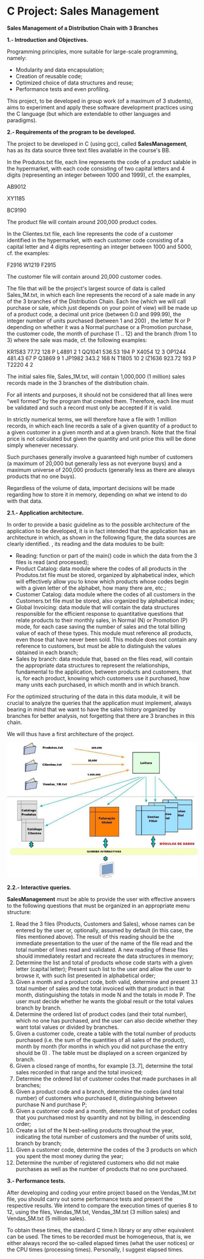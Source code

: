 # C Project: Sales Management

**Sales Management of a Distribution Chain with 3 Branches**

**1.- Introduction and Objectives.**

Programming principles, more suitable for large-scale programming, namely:

- Modularity and data encapsulation;
- Creation of reusable code;
- Optimized choice of data structures and reuse;
- Performance tests and even profiling.

This project, to be developed in group work (of a maximum of 3 students), aims to experiment and apply these software development practices using the C language (but which are extendable to other languages ​​and paradigms).

**2.- Requirements of the program to be developed.**

The project to be developed in C (using gcc), called **SalesManagement**, has as its data source three text files available in the course's BB.

In the Produtos.txt file, each line represents the code of a product salable in the hypermarket, with each code consisting of two capital letters and 4 digits (representing an integer between 1000 and 1999), cf. the examples,

AB9012

XY1185

BC9190

The product file will contain around 200,000 product codes.

In the Clientes.txt file, each line represents the code of a customer identified in the hypermarket, with each customer code consisting of a capital letter and 4 digits representing an integer between 1000 and 5000, cf. the examples:

F2916 W1219 F2915 

The customer file will contain around 20,000 customer codes.

The file that will be the project's largest source of data is called Sales\_1M.txt, in which each line represents the record of a sale made in any of the 3 branches of the Distribution Chain. Each line (which we will call purchase or sale, which just depends on your point of view) will be made up of a product code, a decimal unit price (between 0.0 and 999.99), the integer number of units purchased (between 1 and 200) , the letter N or P depending on whether it was a Normal purchase or a Promotion purchase, the customer code, the month of purchase (1 .. 12) and the branch (from 1 to 3) where the sale was made, cf. the following examples:

KR1583 77.72 128 P L4891 2 1 QQ1041 536.53 194 P X4054 12 3 OP1244 481.43 67 P Q3869 9 1 JP1982 343.2 168 N T1805 10 2 IZ1636 923.72 193 P T2220 4 2 

The initial sales file, Sales\_1M.txt, will contain 1,000,000 (1 million) sales records made in the 3 branches of the distribution chain.

For all intents and purposes, it should not be considered that all lines were “well formed” by the program that created them. Therefore, each line must be validated and such a record must only be accepted if it is valid.

In strictly numerical terms, we will therefore have a file with 1 million records, in which each line records a sale of a given quantity of a product to a given customer in a given month and at a given branch. Note that the final price is not calculated but given the quantity and unit price this will be done simply whenever necessary.

Such purchases generally involve a guaranteed high number of customers (a maximum of 20,000 but generally less as not everyone buys) and a maximum universe of 200,000 products (generally less as there are always products that no one buys).

Regardless of the volume of data, important decisions will be made regarding how to store it in memory, depending on what we intend to do with that data.

**2.1.- Application architecture.**

In order to provide a basic guideline as to the possible architecture of the application to be developed, it is in fact intended that the application has an architecture in which, as shown in the following figure, the data sources are clearly identified. , its reading and the data modules to be built:

- Reading: function or part of the main() code in which the data from the 3 files is read (and processed);
- Product Catalog: data module where the codes of all products in the Produtos.txt file must be stored, organized by alphabetical index, which will effectively allow you to know which products whose codes begin with a given letter of the alphabet, how many there are, etc.;
- Customer Catalog: data module where the codes of all customers in the Customers.txt file must be stored, also organized by alphabetical index;
- Global Invoicing: data module that will contain the data structures responsible for the efficient response to quantitative questions that relate products to their monthly sales, in Normal (N) or Promotion (P) mode, for each case saving the number of sales and the total billing value of each of these types. This module must reference all products, even those that have never been sold. This module does not contain any reference to customers, but must be able to distinguish the values ​​obtained in each branch;
- Sales by branch: data module that, based on the files read, will contain the appropriate data structures to represent the relationships, fundamental to the application, between products and customers, that is, for each product, knowing which customers use it purchased, how many units each purchased, in which month and in which branch.

For the optimized structuring of the data in this data module, it will be crucial to analyze the queries that the application must implement, always bearing in mind that we want to have the sales history organized by branches for better analysis, not forgetting that there are 3 branches in this chain.

We will thus have a first architecture of the project.

![](Aspose.Words.71505297-64e6-403d-9806-1d5aa2d92da4.001.jpeg)

**2.2.- Interactive queries.**

**SalesManagement** must be able to provide the user with effective answers to the following questions that must be organized in an appropriate menu structure:

1. Read the 3 files (Products, Customers and Sales), whose names can be entered by the user or, optionally, assumed by default (in this case, the files mentioned above). The result of this reading should be the immediate presentation to the user of the name of the file read and the total number of lines read and validated. A new reading of these files should immediately restart and recreate the data structures in memory;
2. Determine the list and total of products whose code starts with a given letter (capital letter); Present such list to the user and allow the user to browse it, with such list presented in alphabetical order;
3. Given a month and a product code, both valid, determine and present
   3.1 total number of sales and the total invoiced with that product in that month, distinguishing the totals in mode N and the totals in mode P. The user must decide whether he wants the global result or the total values ​​branch by branch.
4. Determine the ordered list of product codes (and their total number), which no one has purchased, and the user can also decide whether they want total values ​​or divided by branches.
5. Given a customer code, create a table with the total number of products purchased (i.e. the sum of the quantities of all sales of the product), month by month (for months in which you did not purchase the entry should be 0) . The table must be displayed on a screen organized by branch.
6. Given a closed range of months, for example [3..7], determine the total sales recorded in that range and the total invoiced;
7. Determine the ordered list of customer codes that made purchases in all branches;
8. Given a product code and a branch, determine the codes (and total number) of customers who purchased it, distinguishing between purchase N and purchase P;
9. Given a customer code and a month, determine the list of product codes that you purchased most by quantity and not by billing, in descending order;
10. Create a list of the N best-selling products throughout the year, indicating the total number of customers and the number of units sold, branch by branch;
11. Given a customer code, determine the codes of the 3 products on which you spent the most money during the year;
12. Determine the number of registered customers who did not make purchases as well as the number of products that no one purchased.

**3.- Performance tests.**

After developing and coding your entire project based on the Vendas\_1M.txt file, you should carry out some performance tests and present the respective results. We intend to compare the execution times of queries 8 to 12, using the files, Vendas\_1M.txt, Vendas\_3M.txt (3 million sales) and Vendas\_5M.txt (5 million sales).

To obtain these times, the standard C time.h library or any other equivalent can be used. The times to be recorded must be homogeneous, that is, we either always record the so-called elapsed times (what the user notices) or the CPU times (processing times). Personally, I suggest elapsed times.